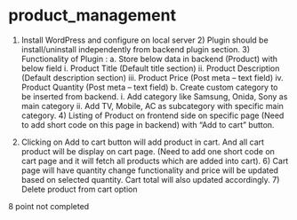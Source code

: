 # product_management
1)  Install WordPress and configure on local server 2)  Plugin should be install/uninstall independently from backend plugin section. 3)  Functionality of Plugin :  a. Store below data in backend (Product) with below field i. Product Title (Default title section) ii. Product Description (Default description section) iii. Product Price (Post meta – text field) iv. Product Quantity (Post meta – text field) b.  Create custom category to be inserted from backend. i. Add category like Samsung, Onida, Sony as main category ii. Add TV, Mobile, AC as subcategory with specific main category.  4)  Listing of Product on frontend side on specific page (Need to add short code on this 
page in backend) with “Add to cart” button.  
 
5)  Clicking on Add to cart button will add product in cart. And all cart product will be 
display on cart page. (Need to add one short code on cart page and it will fetch all 
products which are added into cart). 6)  Cart page will have quantity change functionality and price will be updated based on 
selected quantity. Cart total will also updated accordingly.  7)   Delete product from cart option

8 point not completed
